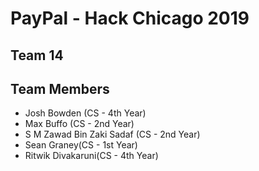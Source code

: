 
# PayPal - Hack Chicago 2019

## Team 14


## Team Members

 - Josh Bowden (CS - 4th Year)
 - Max Buffo (CS - 2nd Year)
 - S M Zawad Bin Zaki Sadaf (CS - 2nd Year)
 - Sean Graney(CS - 1st Year)
 - Ritwik Divakaruni(CS - 4th Year)
